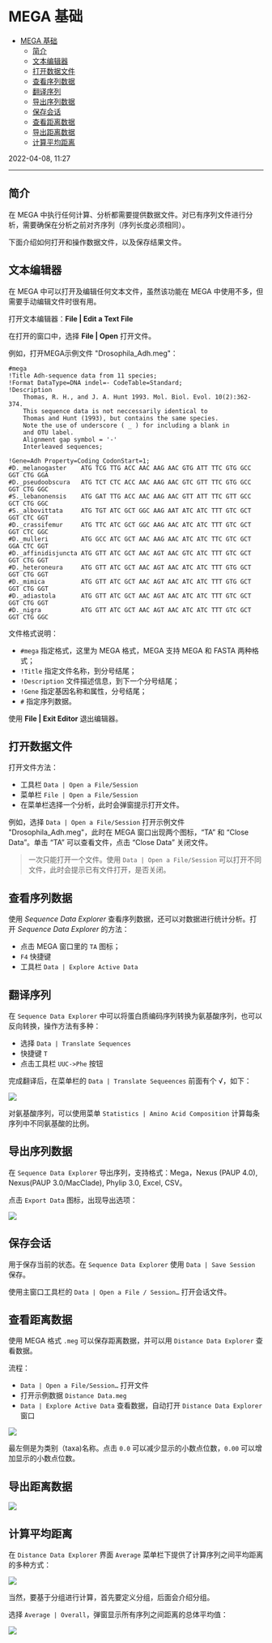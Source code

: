 # MEGA 基础

- [MEGA 基础](#mega-基础)
  - [简介](#简介)
  - [文本编辑器](#文本编辑器)
  - [打开数据文件](#打开数据文件)
  - [查看序列数据](#查看序列数据)
  - [翻译序列](#翻译序列)
  - [导出序列数据](#导出序列数据)
  - [保存会话](#保存会话)
  - [查看距离数据](#查看距离数据)
  - [导出距离数据](#导出距离数据)
  - [计算平均距离](#计算平均距离)

2022-04-08, 11:27
****

## 简介

在 MEGA 中执行任何计算、分析都需要提供数据文件。对已有序列文件进行分析，需要确保在分析之前对齐序列（序列长度必须相同）。

下面介绍如何打开和操作数据文件，以及保存结果文件。

## 文本编辑器

在 MEGA 中可以打开及编辑任何文本文件，虽然该功能在 MEGA 中使用不多，但需要手动编辑文件时很有用。

打开文本编辑器：**File | Edit a Text File**

在打开的窗口中，选择 **File | Open** 打开文件。

例如，打开MEGA示例文件 "Drosophila_Adh.meg"：

```text
#mega
!Title Adh-sequence data from 11 species;
!Format DataType=DNA indel=- CodeTable=Standard;
!Description
    Thomas, R. H., and J. A. Hunt 1993. Mol. Biol. Evol. 10(2):362-374.
    This sequence data is not neccessarily identical to
    Thomas and Hunt (1993), but contains the same species.
    Note the use of underscore ( _ ) for including a blank in 
    and OTU label.
    Alignment gap symbol = '-'
    Interleaved sequences;

!Gene=Adh Property=Coding CodonStart=1;
#D._melanogaster    ATG TCG TTG ACC AAC AAG AAC GTG ATT TTC GTG GCC GGT CTG GGA 
#D._pseudoobscura   ATG TCT CTC ACC AAC AAG AAC GTC GTT TTC GTG GCC GGT CTG GGC
#S._lebanonensis    ATG GAT TTG ACC AAC AAG AAC GTT ATT TTC GTT GCC GCT CTG GGC 
#S._albovittata     ATG TGT ATC GCT GGC AAG AAT ATC ATC TTT GTC GCT GGT CTC GGT 
#D._crassifemur     ATG TTC ATC GCT GGC AAG AAC ATC ATC TTT GTC GCT GGT CTC GGC
#D._mulleri         ATG GCC ATC GCT AAC AAG AAC ATC ATC TTC GTC GCT GGA CTC GGT 
#D._affinidisjuncta ATG GTT ATC GCT AAC AGT AAC GTC ATC TTT GTC GCT GGT CTG GGT 
#D._heteroneura     ATG GTT ATC GCT AAC AGT AAC ATC ATC TTT GTG GCT GGT CTG GGT 
#D._mimica          ATG GTT ATC GCT AAC AGT AAC ATC ATC TTT GTG GCT GGT CTG GGT 
#D._adiastola       ATG GTT ATC GCT AAC AGT AAC ATC ATC TTT GTC GCT GGT CTG GGT 
#D._nigra           ATG GTT ATC GCT AAC AGT AAC ATC ATC TTT GTC GCT GGT CTG GGC 
```

文件格式说明：

- `#mega` 指定格式，这里为 MEGA 格式，MEGA 支持 MEGA 和 FASTA 两种格式；
- `!Title` 指定文件名称，到分号结尾；
- `!Description` 文件描述信息，到下一个分号结尾；
- `!Gene` 指定基因名称和属性，分号结尾；
- `#` 指定序列数据。

使用 **File | Exit Editor** 退出编辑器。

## 打开数据文件

打开文件方法：

- 工具栏 `Data | Open a File/Session`
- 菜单栏 `File | Open a File/Session`
- 在菜单栏选择一个分析，此时会弹窗提示打开文件。

例如，选择 `Data | Open a File/Session` 打开示例文件 "Drosophila_Adh.meg"，此时在 MEGA 窗口出现两个图标，“TA” 和 “Close Data”。单击 “TA” 可以查看文件，点击 “Close Data” 关闭文件。

> 一次只能打开一个文件。使用 `Data | Open a File/Session` 可以打开不同文件，此时会提示已有文件打开，是否关闭。

## 查看序列数据

使用 *Sequence Data Explorer* 查看序列数据，还可以对数据进行统计分析。打开 *Sequence Data Explorer* 的方法：

- 点击 MEGA 窗口里的 `TA` 图标；
- `F4` 快捷键
- 工具栏 `Data | Explore Active Data`

## 翻译序列

在 `Sequence Data Explorer` 中可以将蛋白质编码序列转换为氨基酸序列，也可以反向转换，操作方法有多种：

- 选择 `Data | Translate Sequences`
- 快捷键 `T`
- 点击工具栏 `UUC->Phe` 按钮

完成翻译后，在菜单栏的 `Data | Translate Sequeences` 前面有个 √，如下：

![](images/2022-04-08-12-52-36.png)

对氨基酸序列，可以使用菜单 `Statistics | Amino Acid Composition` 计算每条序列中不同氨基酸的比例。

## 导出序列数据

在 `Sequence Data Explorer` 导出序列，支持格式：Mega，Nexus (PAUP 4.0), Nexus(PAUP 3.0/MacClade), Phylip 3.0, Excel, CSV。

点击 `Export Data` 图标，出现导出选项：

![](images/2022-04-08-13-06-01.png)

## 保存会话

用于保存当前的状态。在 `Sequence Data Explorer` 使用 `Data | Save Session` 保存。

使用主窗口工具栏的 `Data | Open a File / Session…` 打开会话文件。

## 查看距离数据

使用 MEGA 格式 `.meg` 可以保存距离数据，并可以用 `Distance Data Explorer` 查看数据。

流程：

- `Data | Open a File/Session…` 打开文件
- 打开示例数据 `Distance Data.meg`
- `Data | Explore Active Data` 查看数据，自动打开 `Distance Data Explorer` 窗口

![](images/2022-04-08-13-28-31.png)

最左侧是为类别（taxa)名称。点击 `0.0` 可以减少显示的小数点位数，`0.00` 可以增加显示的小数点位数。

## 导出距离数据

![](images/2022-04-08-13-43-42.png)

## 计算平均距离

在 `Distance Data Explorer` 界面 `Average` 菜单栏下提供了计算序列之间平均距离的多种方式：

![](images/2022-04-08-13-48-18.png)

当然，要基于分组进行计算，首先要定义分组，后面会介绍分组。

选择 `Average | Overall`，弹窗显示所有序列之间距离的总体平均值：

![](images/2022-04-08-13-51-12.png)
